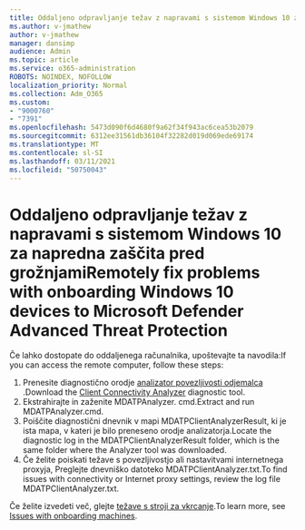 ```yaml
---
title: Oddaljeno odpravljanje težav z napravami s sistemom Windows 10 za napredna zaščita pred grožnjami
ms.author: v-jmathew
author: v-jmathew
manager: dansimp
audience: Admin
ms.topic: article
ms.service: o365-administration
ROBOTS: NOINDEX, NOFOLLOW
localization_priority: Normal
ms.collection: Adm_O365
ms.custom:
- "9000760"
- "7391"
ms.openlocfilehash: 5473d090f6d4680f9a62f34f943ac6cea53b2079
ms.sourcegitcommit: 6312ee31561db36104f32282d019d069ede69174
ms.translationtype: MT
ms.contentlocale: sl-SI
ms.lasthandoff: 03/11/2021
ms.locfileid: "50750043"
---
```

# <a name="remotely-fix-problems-with-onboarding-windows-10-devices-to-microsoft-defender-advanced-threat-protection"></a><span data-ttu-id="71e27-102">Oddaljeno odpravljanje težav z napravami s sistemom Windows 10 za napredna zaščita pred grožnjami</span><span class="sxs-lookup"><span data-stu-id="71e27-102">Remotely fix problems with onboarding Windows 10 devices to Microsoft Defender Advanced Threat Protection</span></span>

<span data-ttu-id="71e27-103">Če lahko dostopate do oddaljenega računalnika, upoštevajte ta navodila:</span><span class="sxs-lookup"><span data-stu-id="71e27-103">If you can access the remote computer, follow these steps:</span></span>

1. <span data-ttu-id="71e27-104">Prenesite diagnostično orodje [analizator povezljivosti odjemalca](https://go.microsoft.com/fwlink/?linkid=2143466) .</span><span class="sxs-lookup"><span data-stu-id="71e27-104">Download the [Client Connectivity Analyzer](https://go.microsoft.com/fwlink/?linkid=2143466) diagnostic tool.</span></span>
2. <span data-ttu-id="71e27-105">Ekstrahirajte in zaženite MDATPAnalyzer. cmd.</span><span class="sxs-lookup"><span data-stu-id="71e27-105">Extract and run MDATPAnalyzer.cmd.</span></span>
3. <span data-ttu-id="71e27-106">Poiščite diagnostični dnevnik v mapi MDATPClientAnalyzerResult, ki je ista mapa, v kateri je bilo preneseno orodje analizatorja.</span><span class="sxs-lookup"><span data-stu-id="71e27-106">Locate the diagnostic log in the MDATPClientAnalyzerResult folder, which is the same folder where the Analyzer tool was downloaded.</span></span>
4. <span data-ttu-id="71e27-107">Če želite poiskati težave s povezljivostjo ali nastavitvami internetnega proxyja, Preglejte dnevniško datoteko MDATPClientAnalyzer.txt.</span><span class="sxs-lookup"><span data-stu-id="71e27-107">To find issues with connectivity or Internet proxy settings, review the log file MDATPClientAnalyzer.txt.</span></span>

<span data-ttu-id="71e27-108">Če želite izvedeti več, glejte [težave s stroji za vkrcanje](https://go.microsoft.com/fwlink/?linkid=2143634).</span><span class="sxs-lookup"><span data-stu-id="71e27-108">To learn more, see [Issues with onboarding machines](https://go.microsoft.com/fwlink/?linkid=2143634).</span></span>
